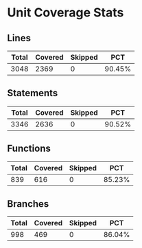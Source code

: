 # Unit Coverage Stats

## Lines

| Total | Covered | Skipped | PCT    |
| ----- | ------- | ------- | ------ |
| 3048  | 2369    | 0       | 90.45% |

## Statements

| Total | Covered | Skipped | PCT    |
| ----- | ------- | ------- | ------ |
| 3346  | 2636    | 0       | 90.52% |

## Functions

| Total | Covered | Skipped | PCT    |
| ----- | ------- | ------- | ------ |
| 839   | 616     | 0       | 85.23% |

## Branches

| Total | Covered | Skipped | PCT    |
| ----- | ------- | ------- | ------ |
| 998   | 469     | 0       | 86.04% |
